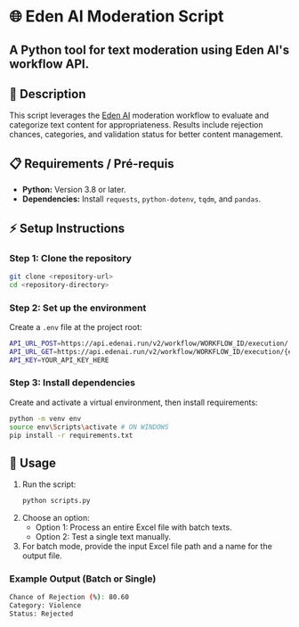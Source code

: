 # 🌐 Eden AI Moderation Script
## A Python tool for text moderation using Eden AI's workflow API.

## 📜 Description

This script leverages the [Eden AI](https://www.edenai.co/) moderation workflow to evaluate and categorize text content for appropriateness. 
Results include rejection chances, categories, and validation status for better content management.

## 📋 Requirements / Pré-requis

- **Python:** Version 3.8 or later. 
- **Dependencies:** Install `requests`, `python-dotenv`, `tqdm`, and `pandas`.

## ⚡ Setup Instructions 
### Step 1: Clone the repository
```bash
git clone <repository-url>
cd <repository-directory>
```
### Step 2: Set up the environment

Create a `.env` file at the project root:
```bash
API_URL_POST=https://api.edenai.run/v2/workflow/WORKFLOW_ID/execution/
API_URL_GET=https://api.edenai.run/v2/workflow/WORKFLOW_ID/execution/{execution_id}/
API_KEY=YOUR_API_KEY_HERE
```

### Step 3: Install dependencies

Create and activate a virtual environment, then install requirements:
```bash
python -m venv env
source env\Scripts\activate # ON WINDOWS
pip install -r requirements.txt
```
## 🚀 Usage 
1. Run the script:
    ```bash
    python scripts.py
    ```
2. Choose an option:
   - Option 1: Process an entire Excel file with batch texts. 
   - Option 2: Test a single text manually.
3. For batch mode, provide the input Excel file path and a name for the output file.

### Example Output (Batch or Single)
```bash
Chance of Rejection (%): 80.60
Category: Violence
Status: Rejected
```